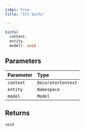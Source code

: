 ```yaml
---
jsApi: true
title: "[F] $info"

---
```

```ts
$info(
  context,
  entity,
  model): void
```

## Parameters

| Parameter | Type |
| :------ | :------ |
| `context` | `DecoratorContext` |
| `entity` | `Namespace` |
| `model` | `Model` |

## Returns

`void`
